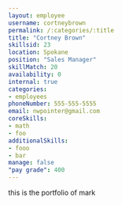 ```yaml
--- 
layout: employee 
username: cortneybrown
permalink: /:categories/:title 
title: "Cortney Brown" 
skillsid: 23 
location: Spokane
position: "Sales Manager"
skillMatch: 20
availability: 0
internal: true
categories: 
- employees
phoneNumber: 555-555-5555 
email: nwpointer@gmail.com
coreSkills:
- math 
- foo
additionalSkills:
- fooo
- bar
manage: false
"pay grade": 400
---
```


this is the portfolio of mark